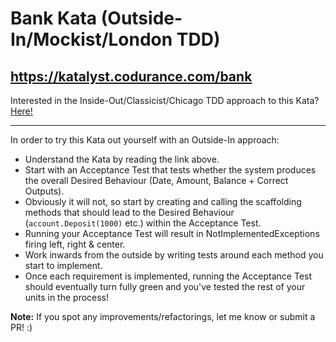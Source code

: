 # Bank Kata (Outside-In/Mockist/London TDD)
## https://katalyst.codurance.com/bank

Interested in the Inside-Out/Classicist/Chicago TDD approach to this Kata? [Here!](https://github.com/karam94/BankKataInsideOut)

---

In order to try this Kata out yourself with an Outside-In approach:
* Understand the Kata by reading the link above.
* Start with an Acceptance Test that tests whether the system produces the overall Desired Behaviour (Date, Amount, Balance + Correct Outputs).
* Obviously it will not, so start by creating and calling the scaffolding methods that should lead to the Desired Behaviour (`account.Deposit(1000)` etc.) within the Acceptance Test.
* Running your Acceptance Test will result in NotImplementedExceptions firing left, right & center.
* Work inwards from the outside by writing tests around each method you start to implement.
* Once each requirement is implemented, running the Acceptance Test should eventually turn fully green and you've tested the rest of your units in the process!

**Note:** If you spot any improvements/refactorings, let me know or submit a PR! :)
